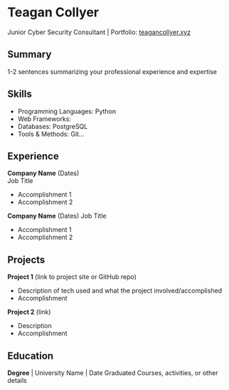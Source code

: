 # Teagan Collyer

Junior Cyber Security Consultant | Portfolio: [teagancollyer.xyz](https://teagancollyer.xyz)

## Summary

1-2 sentences summarizing your professional experience and expertise

## Skills

- Programming Languages: Python
- Web Frameworks:
- Databases: PostgreSQL
- Tools & Methods: Git...

## Experience

**Company Name** (Dates)  
Job Title

- Accomplishment 1
- Accomplishment 2

**Company Name** (Dates)
Job Title

- Accomplishment 1
- Accomplishment 2

## Projects

**Project 1** (link to project site or GitHub repo)

- Description of tech used and what the project involved/accomplished
- Accomplishment

**Project 2** (link)

- Description
- Accomplishment

## Education

**Degree** | University Name | Date Graduated
Courses, activities, or other details

